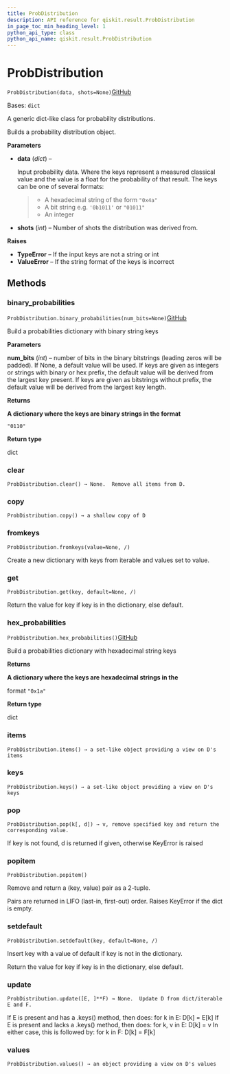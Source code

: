 ```yaml
---
title: ProbDistribution
description: API reference for qiskit.result.ProbDistribution
in_page_toc_min_heading_level: 1
python_api_type: class
python_api_name: qiskit.result.ProbDistribution
---
```


# ProbDistribution

<span id="qiskit.result.ProbDistribution" />

`ProbDistribution(data, shots=None)`[GitHub](https://github.com/qiskit/qiskit/tree/stable/0.41/qiskit/result/distributions/probability.py "view source code")

Bases: `dict`

A generic dict-like class for probability distributions.

Builds a probability distribution object.

**Parameters**

*   **data** (*dict*) –

    Input probability data. Where the keys represent a measured classical value and the value is a float for the probability of that result. The keys can be one of several formats:

    > *   A hexadecimal string of the form `"0x4a"`
    > *   A bit string e.g. `'0b1011'` or `"01011"`
    > *   An integer

*   **shots** (*int*) – Number of shots the distribution was derived from.

**Raises**

*   **TypeError** – If the input keys are not a string or int
*   **ValueError** – If the string format of the keys is incorrect

## Methods

### binary\_probabilities

<span id="qiskit.result.ProbDistribution.binary_probabilities" />

`ProbDistribution.binary_probabilities(num_bits=None)`[GitHub](https://github.com/qiskit/qiskit/tree/stable/0.41/qiskit/result/distributions/probability.py "view source code")

Build a probabilities dictionary with binary string keys

**Parameters**

**num\_bits** (*int*) – number of bits in the binary bitstrings (leading zeros will be padded). If None, a default value will be used. If keys are given as integers or strings with binary or hex prefix, the default value will be derived from the largest key present. If keys are given as bitstrings without prefix, the default value will be derived from the largest key length.

**Returns**

**A dictionary where the keys are binary strings in the format**

`"0110"`

**Return type**

dict

### clear

<span id="qiskit.result.ProbDistribution.clear" />

`ProbDistribution.clear() → None.  Remove all items from D.`

### copy

<span id="qiskit.result.ProbDistribution.copy" />

`ProbDistribution.copy() → a shallow copy of D`

### fromkeys

<span id="qiskit.result.ProbDistribution.fromkeys" />

`ProbDistribution.fromkeys(value=None, /)`

Create a new dictionary with keys from iterable and values set to value.

### get

<span id="qiskit.result.ProbDistribution.get" />

`ProbDistribution.get(key, default=None, /)`

Return the value for key if key is in the dictionary, else default.

### hex\_probabilities

<span id="qiskit.result.ProbDistribution.hex_probabilities" />

`ProbDistribution.hex_probabilities()`[GitHub](https://github.com/qiskit/qiskit/tree/stable/0.41/qiskit/result/distributions/probability.py "view source code")

Build a probabilities dictionary with hexadecimal string keys

**Returns**

**A dictionary where the keys are hexadecimal strings in the**

format `"0x1a"`

**Return type**

dict

### items

<span id="qiskit.result.ProbDistribution.items" />

`ProbDistribution.items() → a set-like object providing a view on D's items`

### keys

<span id="qiskit.result.ProbDistribution.keys" />

`ProbDistribution.keys() → a set-like object providing a view on D's keys`

### pop

<span id="qiskit.result.ProbDistribution.pop" />

`ProbDistribution.pop(k[, d]) → v, remove specified key and return the corresponding value.`

If key is not found, d is returned if given, otherwise KeyError is raised

### popitem

<span id="qiskit.result.ProbDistribution.popitem" />

`ProbDistribution.popitem()`

Remove and return a (key, value) pair as a 2-tuple.

Pairs are returned in LIFO (last-in, first-out) order. Raises KeyError if the dict is empty.

### setdefault

<span id="qiskit.result.ProbDistribution.setdefault" />

`ProbDistribution.setdefault(key, default=None, /)`

Insert key with a value of default if key is not in the dictionary.

Return the value for key if key is in the dictionary, else default.

### update

<span id="qiskit.result.ProbDistribution.update" />

`ProbDistribution.update([E, ]**F) → None.  Update D from dict/iterable E and F.`

If E is present and has a .keys() method, then does: for k in E: D\[k] = E\[k] If E is present and lacks a .keys() method, then does: for k, v in E: D\[k] = v In either case, this is followed by: for k in F: D\[k] = F\[k]

### values

<span id="qiskit.result.ProbDistribution.values" />

`ProbDistribution.values() → an object providing a view on D's values`


